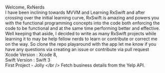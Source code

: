 Welcome, RxNerds<br />
I have been inclining towards MVVM and Learning RxSwift and after crossing over the initial learning curve, RxSwift is amazing and powers you with the functional programming concepts into the code both enforcing the code to be functional and at the same time performing better and effective. Well keeping that aside, I decided to write as many RxSwift projects while learning it to may be help fellow nerds to learn or contribute or correct me on the way. So clone the repo playaround with the app let me know if you have any questions via creating an issue or contribute via pull request <br /> 
Xcode Version : Xcode 8, <br />
Swift Version : Swift 3 <br />
First Project - Jolly  </br /> 
Fetch business details from the Yelp API. 

 

